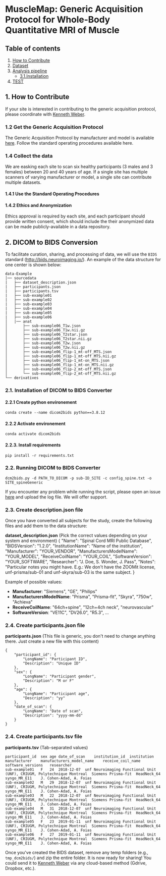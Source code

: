 # MuscleMap: Generic Acquisition Protocol for Whole-Body Quantitative MRI of Muscle

## Table of contents
1. [How to Contribute](#howto)
2. [Dataset](#2dataset)
3. [Analysis pipeline](#3analysis-pipeline)
    * [3.1.Installation](#31installation)
4. [TEST](#participantstsv)

## 1. How to Contribute <a name="howto"></a>
If your site is interested in contributing to the generic acquisition protocol, please coordinate with [Kenneth Weber](mailto:kenweber@stanford.edu).

### 1.2 Get the Generic Acquisition Protocol
The Generic Acquisition Protocol by manufacturer and model is available [here](https://github.com/MuscleMap/MuscleMap/tree/main/protocol). Follow the standard operating procedures available here.

### 1.4 Collect the data
We are easking each site to scan six healthy participants (3 males and 3 females) between 20 and 40 years of age. If a single site has multiple scanners of varying manufacturer or model, a single site can contribute multiple datasets.

#### 1.4.1 Use the Standard Operating Procedures

#### 1.4.2 Ethics and Anonymization
Ethics approval is required by each site, and each participant should provide written consent, which should include the their anonymized data can be made publicly-available in a data repository.

## 2. DICOM to BIDS Conversion
To facilitate curation, sharing, and processing of data, we will use the `BIDS` standard (http://bids.neuroimaging.io/). An example of the data structure for one center is shown below:

    data-Example
    │── sourcedata
    |   ├── dataset_description.json
    |   ├── participants.json
    |   ├── participants.tsv
    |   ├── sub-example01
    |   ├── sub-example02
    |   ├── sub-example03
    |   ├── sub-example04
    |   ├── sub-example05
    |   ├── sub-example06
    │   |── anat
    │       ├── sub-example06_T1w.json
    │       ├── sub-example06_T1w.nii.gz
    │       ├── sub-example06_T2star.json
    │       ├── sub-example06_T2star.nii.gz
    │       ├── sub-example06_T2w.json
    │       ├── sub-example06_T2w.nii.gz
    │       ├── sub-example06_flip-1_mt-off_MTS.json
    │       ├── sub-example06_flip-1_mt-off_MTS.nii.gz
    │       ├── sub-example06_flip-1_mt-on_MTS.json
    │       ├── sub-example06_flip-1_mt-on_MTS.nii.gz
    │       ├── sub-example06_flip-2_mt-off_MTS.json
    │       └── sub-example06_flip-2_mt-off_MTS.nii.gz
    └── derivatives

### 2.1. Installation of DICOM to BIDS Converter 

#### 2.2.1 Create python environement
~~~
conda create --name dicom2bids python==3.8.12
~~~
#### 2.2.2 Activate environement
~~~
conda activate dicom2bids
~~~
#### 2.2.3. Install requirements
~~~
pip install -r requirements.txt
~~~

### 2.2. Running DICOM to BIDS Converter
~~~
dcm2bids.py -d PATH_TO_DICOM -p sub-ID_SITE -c config_spine.txt -o SITE_spineGeneric
~~~

If you encounter any problem while running the script, please open an issue [here](https://github.com/MuscleMap/MuscleMap/issues) and upload the log file. We will offer support.

### 2.3. Create description.json file

Once you have converted all subjects for the study, create the following files and add them to the data structure:

**dataset\_description.json** (Pick the correct values depending on your system and environment)
    {
        "Name": "Spinal Cord MRI Public Database",
        "BIDSVersion": "1.2.0",
        "InstitutionName": "Name of the institution",
        "Manufacturer": "YOUR_VENDOR",
        "ManufacturersModelName": "YOUR_MODEL",
        "ReceiveCoilName": "YOUR_COIL",
        "SoftwareVersion": "YOUR_SOFTWARE",
        "Researcher": "J. Doe, S. Wonder, J. Pass",
        "Notes": "Particular notes you might have. E.g.: We don't have the ZOOMit license, unf-prisma/sub-01 and unf-skyra/sub-03 is the same subject.
    }

Example of possible values:
- **Manufacturer**: "Siemens", "GE", "Philips"
- **ManufacturersModelName**: "Prisma", "Prisma-fit", "Skyra", "750w", "Achieva"
- **ReceiveCoilName**: "64ch+spine", "12ch+4ch neck", "neurovascular"
- **SoftwareVersion**: "VE11C", "DV26.0", "R5.3", ...

### 2.4. Create participants.json file

**participants.json** (This file is generic, you don't need to change anything there. Just create a new file with this content)

    {
        "participant_id": {
            "LongName": "Participant ID",
            "Description": "Unique ID"
        },
        "sex": {
            "LongName": "Participant gender",
            "Description": "M or F"
        },
        "age": {
            "LongName": "Participant age",
            "Description": "yy"
        },
        "date_of_scan": {
            "LongName": "Date of scan",
            "Description": "yyyy-mm-dd"
        }
    }

### 2.4. Create participants.tsv file  <a name="participantstsv"></a>

**participants.tsv** (Tab-separated values)

    participant_id  sex age date_of_scan    institution_id  institution manufacturer    manufacturers_model_name    receive_coil_name   software_versions   researcher
    sub-example01   F   24  2018-12-07  unf Neuroimaging Functional Unit (UNF), CRIUGM, Polytechnique Montreal  Siemens Prisma-fit  HeadNeck_64 syngo_MR_E11    J. Cohen-Adad, A. Foias
    sub-example02   M   29  2018-12-07  unf Neuroimaging Functional Unit (UNF), CRIUGM, Polytechnique Montreal  Siemens Prisma-fit  HeadNeck_64 syngo_MR_E11    J. Cohen-Adad, A. Foias
    sub-example03   M   22  2018-12-07  unf Neuroimaging Functional Unit (UNF), CRIUGM, Polytechnique Montreal  Siemens Prisma-fit  HeadNeck_64 syngo_MR_E11    J. Cohen-Adad, A. Foias
    sub-example04   M   31  2018-12-07  unf Neuroimaging Functional Unit (UNF), CRIUGM, Polytechnique Montreal  Siemens Prisma-fit  HeadNeck_64 syngo_MR_E11    J. Cohen-Adad, A. Foias
    sub-example05   F   23  2019-01-11  unf Neuroimaging Functional Unit (UNF), CRIUGM, Polytechnique Montreal  Siemens Prisma-fit  HeadNeck_64 syngo_MR_E11    J. Cohen-Adad, A. Foias
    sub-example06   F   27  2019-01-11  unf Neuroimaging Functional Unit (UNF), CRIUGM, Polytechnique Montreal  Siemens Prisma-fit  HeadNeck_64 syngo_MR_E11    J. Cohen-Adad, A. Foias

Once you've created the BIDS dataset, remove any temp folders (e.g., ``tmp_dcm2bids/``) and zip the entire folder. It is now ready for sharing! You could send it to [Kenneth Weber](mailto:kenweber@stanford.edu) via any cloud-based method (Gdrive, Dropbox, etc.).
